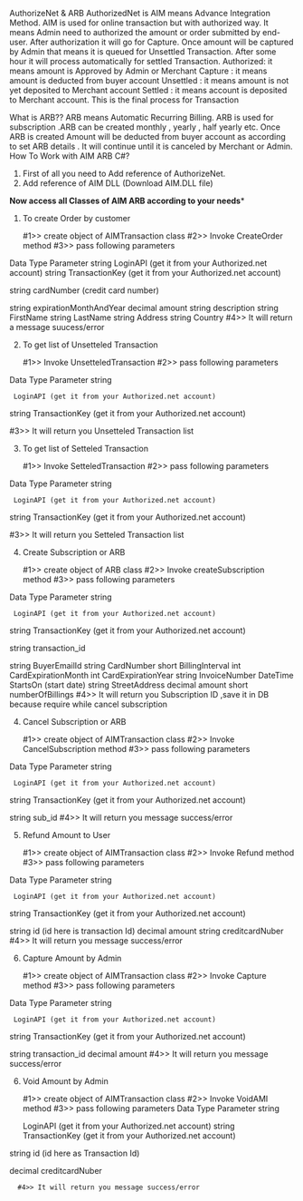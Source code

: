  AuthorizeNet & ARB
         AuthorizedNet is AIM means Advance Integration Method. AIM is used for online transaction but with authorized way. It means Admin need to authorized the amount or order submitted by end-user.
After authorization it will go for Capture. Once amount will be captured by Admin that means it is queued for Unsettled Transaction. After some hour it will process automatically for settled Transaction.
 Authorized: it means amount is Approved by Admin or Merchant
 Capture : it means amount is deducted from buyer account
 Unsettled  : it means amount is not yet deposited to Merchant account
 Settled :  it means account is deposited to Merchant account. This is the final process for Transaction    

What is ARB??
          ARB means Automatic Recurring Billing. ARB is used for subscription .ARB can be created monthly , yearly ,  half yearly    etc. Once ARB is created Amount will be deducted from buyer account as according to set  ARB details . It will continue until it is canceled by Merchant or Admin.                                                                              
How To Work with AIM ARB C#?

   1) First of all you need to Add reference of AuthorizeNet.
   2) Add reference of  AIM DLL
      (Download AIM.DLL file)
   
**Now access all Classes of AIM ARB according to your needs***

1) To create Order by customer
   
   #1>> create object of AIMTransaction class
   #2>> Invoke CreateOrder method
   #3>> pass following parameters

Data Type	Parameter
string	 LoginAPI (get it from your Authorized.net account)
string	TransactionKey (get it from your Authorized.net account)

string	cardNumber (credit card number)

string
	expirationMonthAndYear
decimal
	amount
string
	description
string
	FirstName
string
	LastName
string
	Address
string
	Country
      #4>> It will return a message suucess/error

2) To get list of Unsetteled Transaction
    
    #1>> Invoke UnsetteledTransaction
    #2>> pass following parameters
     
    
Data Type	Parameter
string

	 LoginAPI (get it from your Authorized.net account)
string	TransactionKey (get it from your Authorized.net account)

   #3>> It will return you Unsetteled Transaction list


3) To get list of Setteled Transaction
    
    #1>> Invoke SetteledTransaction
    #2>> pass following parameters
     
     
Data Type	Parameter
string

	 LoginAPI (get it from your Authorized.net account)
string	TransactionKey (get it from your Authorized.net account)

   #3>> It will return you Setteled Transaction list

4) Create Subscription or ARB
    
   #1>> create object of ARB class
   #2>> Invoke createSubscription method
   #3>> pass following parameters

Data Type	Parameter
string

	 LoginAPI (get it from your Authorized.net account)
string	TransactionKey (get it from your Authorized.net account)

string	transaction_id

string
	BuyerEmailId
string
	CardNumber
short
	BillingInterval
int
	CardExpirationMonth
int
	CardExpirationYear
string
	InvoiceNumber
DateTime
	 StartsOn (start date)
string
	StreetAddress
decimal
	amount
short
	numberOfBillings
   #4>> It will return you Subscription ID ,save it in DB because require while cancel subscription

4) Cancel Subscription or ARB
    
   #1>> create object of AIMTransaction class
   #2>> Invoke CancelSubscription method
   #3>> pass following parameters

Data Type	Parameter
string

	 LoginAPI (get it from your Authorized.net account)
string	TransactionKey (get it from your Authorized.net account)

string	 sub_id
  #4>> It will return you message success/error


5) Refund Amount to User
   
      #1>> create object of AIMTransaction class
      #2>> Invoke Refund method
      #3>> pass following parameters

Data Type	Parameter
string

	 LoginAPI (get it from your Authorized.net account)
string	TransactionKey (get it from your Authorized.net account)

string
	   id (id here is transaction Id)
decimal
	amount
string
	creditcardNuber
      #4>> It will return you message success/error


6) Capture Amount by Admin
   
      #1>> create object of AIMTransaction class
      #2>> Invoke Capture method
      #3>> pass following parameters

Data Type	Parameter
string

	 LoginAPI (get it from your Authorized.net account)
string	TransactionKey (get it from your Authorized.net account)

string
	   transaction_id
decimal
	amount
      #4>> It will return you message success/error

6) Void Amount by Admin
    
      #1>> create object of AIMTransaction class
      #2>> Invoke VoidAMI method
      #3>> pass following parameters
Data Type	Parameter
string

	 LoginAPI (get it from your Authorized.net account)
string	TransactionKey (get it from your Authorized.net account)

string
	  id (id here as Transaction Id)

decimal
	creditcardNuber
      
      #4>> It will return you message success/error